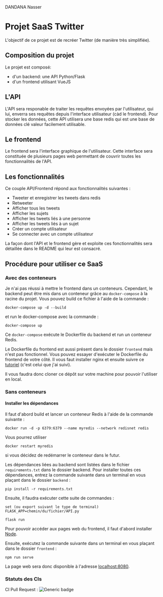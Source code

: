 DANDANA Nasser

# Projet SaaS Twitter

L'objectif de ce projet est de recréer Twitter (de manière très simplifiée).

## Composition du projet

Le projet est composé: 
* d'un backend: une API Python/Flask 
* d'un frontend utilisant VueJS

## L'API

L'API sera responable de traiter les requêtes envoyées par l'utilisateur, qui lui, enverra ses requêtes depuis l'interface utilisateur (càd le frontend). Pour stocker les données, cette API utilisera une base redis qui est une base de données clé valeur facilement utilisable.

## Le frontend

Le frontend sera l'interface graphique de l'utilisateur. Cette interface sera constituée de plusieurs pages web permettant de couvrir toutes les fonctionnalités de l'API.

## Les fonctionnalités

Ce couple API/Frontend répond aux fonctionnalités suivantes :

* Tweeter et enregistrer les tweets dans redis
* Retweeter
* Afficher tous les tweets
* Afficher les sujets
* Afficher les tweets liés à une personne
* Afficher les tweets liés à un sujet
* Créer un compte utilisateur
* Se connecter avec un compte utilisateur

La façon dont l'API et le frontend gère et exploite ces fonctionnalités sera détaillée dans le README qui leur est consacré.

## Procédure pour utiliser ce SaaS

### Avec des conteneurs

Je n'ai pas réussi à mettre le frontend dans un conteneurs. Cependant, le backend peut être mis dans un conteneur grâce au `docker-compose` à la racine du projet. Vous pouvez build ce fichier à l'aide de la commande : 

`docker-compose up -d --build`

et run le docker-compose avec la commande :

`docker-compose up`

Ce `docker-compose` exécute le Dockerfile du backend et run un conteneur Redis.

Le Dockerfile du frontend est aussi présent dans le dossier `frontend` mais n'est pas fonctionnel. Vous pouvez essayer d'exécuter le Dockerfile du frontend de votre côté. Il vous faut installer nginx et ensuite suivre ce [tutoriel](https://medium.com/bb-tutorials-and-thoughts/how-to-serve-vue-js-application-with-nginx-and-docker-d8a872a02ea8) (c'est celui que j'ai suivi).

Il vous faudra donc cloner ce dépôt sur votre machine pour pouvoir l'utiliser en local.

### Sans conteneurs

#### Installer les dépendances

Il faut d'abord build et lancer un conteneur Redis à l'aide de la commande suivante :

```
docker run -d -p 6379:6379 --name myredis --network redisnet redis
```

Vous pourrez utiliser 
```
docker restart myredis
```
si vous décidez de redémarrer le conteneur dans le futur.

Les dépendances liées au backend sont listées dans le fichier `requirements.txt` dans le dossier backend. Pour installer toutes ces dépendances, entrez la commande suivante dans un terminal en vous plaçant dans le dossier `backend` :

```
pip install -r requirements.txt
```

Ensuite, il faudra exécuter cette suite de commandes :

```
set (ou export suivant le type de terminal) FLASK_APP=chemin/du/fichier/API.py
```

```
flask run
```

Pour pouvoir accéder aux pages web du frontend, il faut d'abord installer [Node](https://nodejs.org/en).

Ensuite, exécutez la commande suivante dans un terminal en vous plaçant dans le dossier `frontend` :

```
npm run serve
```

La page web sera donc disponible à l'adresse [localhost:8080](http://localhost:8080/).

### Statuts des CIs

CI Pull Request : 
![Generic badge](https://github.com/HakimCodage/4A_ILC_Dandana/actions/workflows/Pull_Request.yml/badge.svg)







